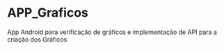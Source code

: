 # APP_Graficos
App Android para verificação de gráficos e implementação de API para a criação dos Gráficos
